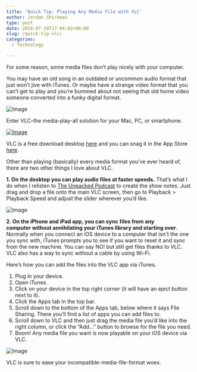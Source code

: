 ```yaml
---
title: 'Quick Tip: Playing Any Media File with VLC'
author: Jordan Shirkman
type: post
date: 2014-07-29T17:04:02+00:00
slug: /quick-tip-vlc/
categories:
  - Technology

---
```

For some reason, some media files don’t play nicely with your computer.

You may have an old song in an outdated or uncommon audio format that just won’t jive with iTunes. Or maybe have a strange video format that you can’t get to play and you’re bummed about not seeing that old home video someone converted into a funky digital format.

![Image](/images/quick-tip-logo.jpeg) 

Enter VLC–the media-play-all solution for your Mac, PC, or smartphone.

[![Image](/images/vlc.jpeg)](http://www.videolan.org)

VLC is a free download desktop [here](http://www.videolan.org/vlc/index.html) and you can snag it in the App Store [here](https://itunes.apple.com/us/app/vlc-for-ios/id650377962?mt=8).

Other than playing (basically) every media format you’ve ever heard of, there are two other things I love about VLC.

**1. On the desktop you can play audio files at faster speeds.** That’s what I do when I relisten to [The Unpacked Podcast](http://unpacked.co) to create the show notes. Just drag and drop a file onto the main VLC screen, then go to Playback > Playback Speed and adjust the slider wherever you’d like.

![Image](/images/VLC-Desktop.jpeg) 

**2. On the iPhone and iPad app, you can sync files from any computer without annihilating your iTunes library and starting over**. Normally when you connect an iOS device to a computer that isn't the one you sync with, iTunes prompts you to see if you want to reset it and sync from the new machine. You can say NO! but still get files thanks to VLC. VLC also has a way to sync without a cable by using Wi-Fi.

Here’s how you can add the files into the VLC app via iTunes.

  1. Plug in your device.
  2. Open iTunes.
  3. Click on your device in the top right corner (it will have an eject button next to it).
  4. Click the Apps tab in the top bar.
  5. Scroll down to the bottom of the Apps tab, below where it says File Sharing. There you’ll find a list of apps you can add files to.
  6. Scroll down to VLC and then just drag the media file you’d like into the right column, or click the “Add…” button to browse for the file you need.
  7. Boom! Any media file you want is now playable on your iOS device via VLC.

![Image](/images/VLC-iTunes.jpeg) 

VLC is sure to ease your incompatible-media-file-format woes.
